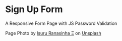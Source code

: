 # Sign Up Form
A Responsive Form Page with JS Password Validation

Page Photo by <a href="https://unsplash.com/@isuru18?utm_source=unsplash&utm_medium=referral&utm_content=creditCopyText">Isuru Ranasinha Ξ</a> on <a href="https://unsplash.com/@isuru18?utm_source=unsplash&utm_medium=referral&utm_content=creditCopyText">Unsplash</a>
